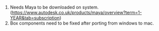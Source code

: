 1. Needs Maya to be downloaded on system.(https://www.autodesk.co.uk/products/maya/overview?term=1-YEAR&tab=subscription)
2. Box components need to be fixed after porting from windows to mac.
